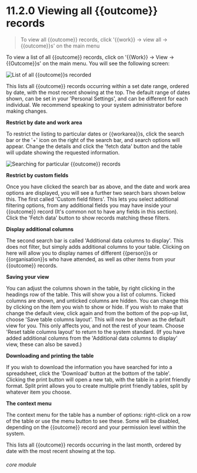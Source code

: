 # 11.2.0    Viewing all {{outcome}} records

> To view all {{outcome}} records, click '{{work}} -> view all -> {{outcome}}s' on the main menu 

To view a list of all {{outcome}} records, click on '{{Work}} -> View -> {{Outcome}}s' on the main menu. You will see the following screen:

![List of all {{outcome}}s recorded]({{imgpath}}79a.png)

This lists all {{outcome}} records occurring within a set date range, ordered by date, with the most recent showing at the top.  The default range of dates shown, can be set in your 'Personal Settings', and can be different for each individual.  We recommend speaking to your system administrator before making changes.

__Restrict by date and work area__

To restrict the listing to particular dates or {{workarea}}s, click the search bar or the '+' icon on the right of the search bar, and search options will appear. Change the details and click the 'fetch data' button and the table will update showing the requested information.

![Searching for particular {{outcome}} records]({{imgpath}}1210a.png)

__Restrict by custom fields__

Once you have clicked the search bar as above, and the date and work area options are displayed, you will see a further two search bars shown below this.  The first called 'Custom field filters'.  This lets you select additional filtering options, from any additional fields you may have inside your {{outcome}} record (It's common not to have any fields in this section).  Click the 'Fetch data' button to show records matching these filters.

__Display additional columns__

The second search bar is called 'Additional data columns to display'.  This does not filter, but simply adds additional columns to your table.  Clicking on here will allow you to display names of different {{person}}s or {{organisation}}s who have attended, as well as other items from your {{outcome}} records.

__Saving your view__

You can adjust the columns shown in the table, by right clicking in the headings row of the table.  This will show you a list of columns.  Ticked columns are shown, and unticked columns are hidden.  You can change this by clicking on the item you wish to show or hide. If you wish to make that change the default view, click again and from the bottom of the pop-up list, choose 'Save table columns layout'.  This will now be shown as the default view for you.  This only affects you, and not the rest of your team.  Choose 'Reset table columns layout' to return to the system standard.  (If you have added additional columns from the 'Additional data columns to display' view, these can also be saved.)

__Downloading and printing the table__

If you wish to download the information you have searched for into a spreadsheet, click the 'Download' button at the bottom of the table'.  Clicking the print button will open a new tab, with the table in a print friendly format.  Split print allows you to create multiple print friendly tables, split by whatever item you choose.

__The context menu__

The context menu for the table has a number of options: right-click on a row of the table or use the menu button to see these. Some will be disabled, depending on the {{outcome}} record and your permission level within the system.

This lists all {{outcome}} records occurring in the last month, ordered by date with the most recent showing at the top.

###### core module


